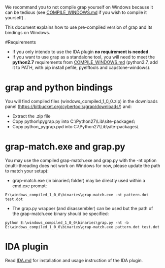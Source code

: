 We recommand you to not compile grap yourself on Windows because it can be tedious (see [COMPILE_WINDOWS.md](doc/COMPILE_WINDOWS.md) if you wish to compile it yourself) .

This document explains how to use pre-compiled version of grap and its bindings on Windows.

#Requirements

- If you only intendo to use the IDA plugin **no requirement is needed**.
- If you want to use grap as a standalone tool, you will need to meet the **python2.7** requirements from [COMPILE_WINDOWS.md](doc/COMPILE_WINDOWS.md) (python2.7, add it to PATH, with pip install pefile, pyelftools and capstone-windows).

# grap and python bindings
You will find compiled files (windows_compiled_1_0_0.zip) in the downloads panel (https://bitbucket.org/cybertools/grap/downloads/) and:

- Extract the .zip file
- Copy python\pygrap.py into C:\Python27\Lib\site-packages\
- Copy python\_pygrap.pyd into C:\Python27\Lib\site-packages\

# grap-match.exe and grap.py
You may use the compiled grap-match.exe and grap.py with the -nt option (multi-threading does not work on Windows for now, please update the path to match your setup):

- grap-match.exe (in binaries\ folder) may be directly used within a cmd.exe prompt:
```
E:\windows_compiled_1_0_0\binaries\grap-match.exe -nt pattern.dot test.dot
```
- The grap.py wrapper (and disassembler) can be used but the path of the grap-match.exe binary should be specified:
```
python E:\windows_compiled_1_0_0\binaries\grap.py -nt -b E:\windows_compiled_1_0_0\binaries\grap-match.exe pattern.dot test.dot
```


# IDA plugin
Read [IDA.md](IDA.md) for installation and usage instruction of the IDA plugin.
